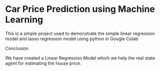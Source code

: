# Car Price Prediction using Machine Learning

This is a simple project used to demonstrate the simple linear regression model and lasso regression model using python in Google Colab

Conclusion

We have created a Linear Regression Model which we help the real state agent for estimating the house price.
